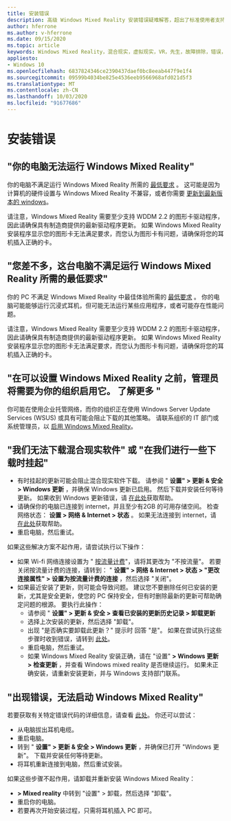 ```yaml
---
title: 安装错误
description: 高级 Windows Mixed Reality 安装错误疑难解答，超出了标准使用者支持文档的范围。
author: hferrone
ms.author: v-hferrone
ms.date: 09/15/2020
ms.topic: article
keywords: Windows Mixed Reality，混合现实，虚拟现实，VR，先生，故障排除，错误，帮助，支持，安装
appliesto:
- Windows 10
ms.openlocfilehash: 6837824346ce2390437daef0bc8eeab447f9e1f4
ms.sourcegitcommit: 09599b4034be825e4536eeb9566968afd021d5f3
ms.translationtype: MT
ms.contentlocale: zh-CN
ms.lasthandoff: 10/03/2020
ms.locfileid: "91677686"
---
```

# <a name="installation-errors"></a>安装错误

## <a name="your-pc-cant-run-windows-mixed-reality"></a>"你的电脑无法运行 Windows Mixed Reality"

你的电脑不满足运行 Windows Mixed Reality 所需的 [最低要求](https://support.microsoft.com/en-us/help/4039260/windows-10-mixed-reality-pc-hardware-guidelines) 。 这可能是因为计算机的硬件设置与 Windows Mixed Reality 不兼容，或者你需要 [更新到最新版本的 windows](https://support.microsoft.com/en-us/help/12373/windows-update-faq)。 

请注意，Windows Mixed Reality 需要至少支持 WDDM 2.2 的图形卡驱动程序，因此请确保具有制造商提供的最新驱动程序更新。 如果 Windows Mixed Reality 安装程序显示您的图形卡无法满足要求，而您认为图形卡有问题，请确保将您的耳机插入正确的卡。

## <a name="youre-nearly-therethis-pc-doesnt-meet-the-minimum-requirements-needed-to-run-windows-mixed-reality"></a>"您差不多，这台电脑不满足运行 Windows Mixed Reality 所需的最低要求"

你的 PC 不满足 Windows Mixed Reality 中最佳体验所需的 [最低要求](https://support.microsoft.com/en-us/help/4039260/windows-10-mixed-reality-pc-hardware-guidelines) 。 你的电脑可能能够运行沉浸式耳机，但可能无法运行某些应用程序，或者可能存在性能问题。

请注意，Windows Mixed Reality 需要至少支持 WDDM 2.2 的图形卡驱动程序，因此请确保具有制造商提供的最新驱动程序更新。 如果 Windows Mixed Reality 安装程序显示您的图形卡无法满足要求，而您认为图形卡有问题，请确保将您的耳机插入正确的卡。

## <a name="before-we-can-set-up-windows-mixed-reality-your-administrator-will-need-to-enable-it-for-your-organization-learn-more"></a>"在可以设置 Windows Mixed Reality 之前，管理员将需要为你的组织启用它。 了解更多 "

你可能在使用企业托管网络，而你的组织正在使用 Windows Server Update Services (WSUS) 或具有可能会阻止下载的其他策略。 请联系组织的 IT 部门或系统管理员，以 [启用 Windows Mixed Reality](https://docs.microsoft.com/windows/application-management/manage-windows-mixed-reality#enable)。

## <a name="we-couldnt-download-the-mixed-reality-software-or-hang-tight-while-we-do-some-downloading"></a>"我们无法下载混合现实软件" 或 "在我们进行一些下载时挂起"

* 有时挂起的更新可能会阻止混合现实软件下载。 请参阅 " **设置" > 更新 & 安全 > Windows 更新** ，并确保 Windows 更新已启用。 然后下载并安装任何等待更新。 如果收到 Windows 更新错误，请 [在此处](https://support.microsoft.com/en-us/help/10164/fix-windows-update-errors)获取帮助。
* 请确保你的电脑已连接到 internet，并且至少有2GB 的可用存储空间。 检查网络状态： **设置 > 网络 & Internet > 状态** 。 如果无法连接到 internet，请 [在此处](https://support.microsoft.com/en-us/help/10741/windows-10-fix-network-connection-issues)获取帮助。  
* 重启电脑，然后重试。 

如果这些解决方案不起作用，请尝试执行以下操作：
* 如果 Wi-fi 网络连接设置为 " [按流量计费](https://support.microsoft.com/en-us/help/17452/windows-metered-internet-connections-faq)"，请将其更改为 "不按流量"。 若要关闭按流量计费的连接，请转到： " **设置" > 网络 & Internet > 状态 > "更改连接属性" > 设置为按流量计费的连接** ，然后选择 "关闭"。  
* 如果最近安装了更新，则可能会导致问题。 建议您不要删除任何已安装的更新，尤其是安全更新，使您的 PC 保持安全，但有时删除最新的更新可帮助确定问题的根源。 要执行此操作： 
    * 请参阅 " **设置" > 更新 & 安全 > 查看已安装的更新历史记录 > 卸载更新**
    * 选择上次安装的更新，然后选择 "卸载"。
    * 出现 "是否确实要卸载此更新？" 提示时 回答 "是"。 如果在尝试执行这些步骤时收到错误，请转到 [此处](https://support.microsoft.com/en-us/help/10164/fix-windows-update-errors)。 
    * 重启电脑，然后重试。 
    * 如果 Windows Mixed Reality 安装正确，请在 "设置" **> Windows 更新 > 检查更新** ，并查看 Windows mixed reality 是否继续运行。 如果未正确安装，请重新安装更新，并与 Windows 支持部门联系。 

## <a name="something-went-wrong-and-we-couldnt-start-windows-mixed-reality"></a>"出现错误，无法启动 Windows Mixed Reality"
若要获取有关特定错误代码的详细信息，请查看 [此处](error-codes.md)。 你还可以尝试：

* 从电脑拔出耳机电缆。
* 重启电脑。
* 转到 " **设置" > 更新 & 安全 > Windows 更新** ，并确保已打开 "Windows 更新"。 下载并安装任何等待更新。
* 将耳机重新连接到电脑，然后重试安装。

如果这些步骤不起作用，请卸载并重新安装 Windows Mixed Reality：
* **> Mixed reality** 中转到 "设置" > 卸载，然后选择 "卸载"。 
* 重启你的电脑。 
* 若要再次开始安装过程，只需将耳机插入 PC 即可。
